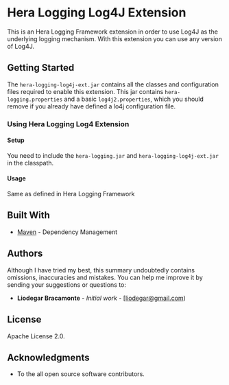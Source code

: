 # Hera Logging Log4J Extension

This is an Hera Logging Framework extension in order to use Log4J as the underlying logging mechanism. With this extension you can use any version of Log4J.

## Getting Started

The `hera-logging-log4j-ext.jar` contains all the classes and configuration files required to enable this extension. This jar contains `hera-logging.properties` and
a basic `log4j2.properties`, which you should remove if you already have defined a lo4j configuration file.

### Using Hera Logging Log4 Extension


#### Setup
   You need to include the `hera-logging.jar` and `hera-logging-log4j-ext.jar` in the classpath.

#### Usage

Same as defined in Hera Logging Framework

## Built With

* [Maven](https://maven.apache.org/) - Dependency Management

## Authors

Although I have tried my best, this summary undoubtedly contains omissions, inaccuracies
and mistakes. You can help me improve it by sending your suggestions or questions to:

* **Liodegar Bracamonte** - *Initial work* - [liodegar@gmail.com)


## License

Apache License 2.0.

## Acknowledgments

* To the all open source software contributors.



